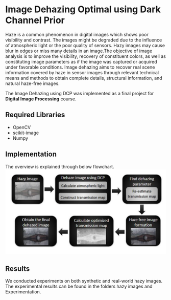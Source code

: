 # Image Dehazing Optimal using Dark Channel Prior

Haze is a common phenomenon in digital images which shows poor visibility and contrast. The images might be degraded due to the influence of atmospheric light
or the poor quality of sensors. Hazy images may cause blur in edges or miss many details in an image.The objective of image analysis is to improve the visibility, 
recovery of constituent colors,  as well as constituting image parameters as if the image was captured or acquired under favorable conditions. Image dehazing aims
to recover real scene information covered by haze in sensor images through relevant technical means and methods to obtain complete details, structural information,
and natural haze-free images.

The Image Dehazing using DCP was implemented as a final project for **Digital Image Processing** course.

## Required Libraries 
* OpenCV
* scikit-image
* Numpy

## Implementation
The overview is explained through below flowchart.
![Screenshot](Overview.png)

## Results
We conducted experiments on both synthetic and real-world hazy images. The experimental results can be found in the folders hazy images and Experimentation. 

